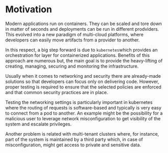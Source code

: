# Motivation

Modern applications run on containers. They can be scaled and tore down in matter of seconds and
deployments can be run in different prodviders. This evolved into a new paradigm of
multi-cloud platforms, where developers can easily move artifacts from a provider to another. 

In this respect, a big step forward is due to ``kubernetes``which provides an orchestration for
layer for containerized applications. Benefits of this approach are numerous but, the
main goal is to provide the heavy-lifting of creating, managing, securing and monitoring
the infrastructure. 

Usually when it comes to networking and security there are already-made solutions
so that developers can focus only on delivering code. However, proper testing is required
to ensure that the selected policies are enforced and that common security practices
are in place. 

Testing the networking settings is particularly important in kubernetes where the routing
of requests is software-based and typically is very easy to connect from a pod to another.
An example might be the possibility for a malicious user to leverage network misconfiguration
to get visibility of the system and escalate privileges. 

Another problem is related with multi-tenant clusters where, for instance, part of the
system is maintained by a third party which, in case of misconfiguration, might get access to private and sensitive data.
